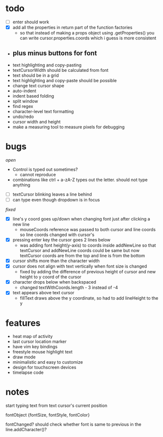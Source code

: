 # todo
- [ ] enter should work
- [x] add all the properties in return part of the function factories
    - so that instead of making a props object using .getProperties() you can write cursor.properties.coords which i guess is more consistent
- plus minus buttons for font
    -
- text highlighting and copy-pasting
- textCursorWidth should be calculated from font
- text should be in a grid
- text highlighting and copy-paste should be possible
- change text cursor shape
- auto-indent
- indent based folding
- split window
- find regex
- character-level text formatting
- undo/redo
- cursor width and height
- make a measuring tool to measure pixels for debugging

# bugs
*open*
- Control is typed out sometimes?
    - cannot reproduce
- combinations like ctrl + a-zA-Z types out the letter. should not type anything
- [ ] textCursor blinking leaves a line behind
- [ ] can type even though dropdown is in focus

*fixed*
- [x] line's y coord goes up/down when changing font just after clicking a new line 
    - mouseCoords reference was passed to both cursor and line coords so line coords changed with cursor's
- [x] pressing enter key the cursor goes 2 lines below
    - was adding font height(y-axis) to coords inside addNewLine so that textCursor and addNewLine coords could be same but now textCursor coords are from the top and line is from the bottom
- [x] cursor shifts more than the character width 
- [x] cursor does not align with text vertically when font size is changed
    - fixed by adding the difference of previous height of cursor and new height to y coord of the cursor
- [x] character drops below when backspaced
    -  changed textWithCoords.length - 3 instead of -4
- [x] text appears above text cursor
    - fillText draws above the y coordinate, so had to add lineHeight to the y

# features
- heat map of activity
- last cursor location marker
- have vim key bindings
- freestyle mouse highlight text 
- draw mode
- minimalistic and easy to customize
- design for touchscreen devices
- timelapse code

# notes
start typing text from text cursor's current position 

fontObject
{fontSize, fontStyle, fontColor}

fontChanged? should check whether font is same to previous in the line.addCharacter()?
